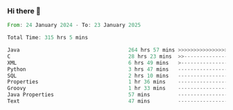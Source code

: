 ### Hi there 👋

<!--
**luoxuanzao/luoxuanzao** is a ✨ _special_ ✨ repository because its `README.md` (this file) appears on your GitHub profile.

Here are some ideas to get you started:

- 🔭 I’m currently working on ...
- 🌱 I’m currently learning ...
- 👯 I’m looking to collaborate on ...
- 🤔 I’m looking for help with ...
- 💬 Ask me about ...
- 📫 How to reach me: ...
- 😄 Pronouns: ...
- ⚡ Fun fact: ...
-->

<!--START_SECTION:waka-->

```rust
From: 24 January 2024 - To: 23 January 2025

Total Time: 315 hrs 5 mins

Java                                   264 hrs 57 mins >>>>>>>>>>>>>>>>>>>>>----   84.06 %
C                                      28 hrs 23 mins  >>-----------------------   09.01 %
XML                                    6 hrs 49 mins   >------------------------   02.17 %
Python                                 3 hrs 47 mins   -------------------------   01.20 %
SQL                                    2 hrs 10 mins   -------------------------   00.69 %
Properties                             1 hr 36 mins    -------------------------   00.51 %
Groovy                                 1 hr 33 mins    -------------------------   00.50 %
Java Properties                        57 mins         -------------------------   00.30 %
Text                                   47 mins         -------------------------   00.25 %
```

<!--END_SECTION:waka-->